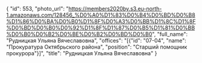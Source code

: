 {
    "id": 553,
    "photo_url": "https://members2020by.s3.eu-north-1.amazonaws.com/128456_%D0%A0%D1%83%D0%B4%D0%BD%D0%B8%D1%86%D0%BA%D0%B0%D1%8F%D0%A3%D0%BB%D1%8C%D1%8F%D0%BD%D0%B0%D0%92%D1%8F%D1%87%D0%B5%D1%81%D0%BB%D0%B0%D0%B2%D0%BE%D0%B2%D0%BD%D0%B0",
    "full_name": "Рудницкая Ульяна Вячеславовна",
    "offices": "[{\"id\": \"07-04\", \"name\": \"Прокуратура Октябрьского района\", \"position\": \"Старший помощник прокурора\"}]",
    "title": "Рудницкая Ульяна Вячеславовна"
}
